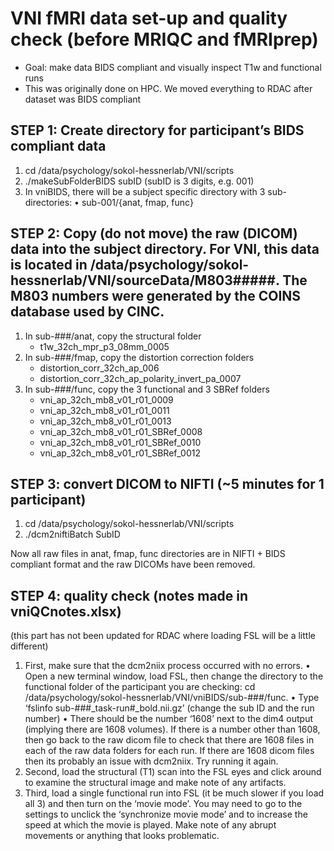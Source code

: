 # VNI fMRI data set-up and quality check (before MRIQC and fMRIprep)
-	Goal: make data BIDS compliant and visually inspect T1w and functional runs 	
- 	This was originally done on HPC. We moved everything to RDAC after dataset was BIDS compliant 

## STEP 1: Create directory for participant’s BIDS compliant data
1. cd /data/psychology/sokol-hessnerlab/VNI/scripts
2. ./makeSubFolderBIDS subID (subID is 3 digits, e.g. 001)
3. In vniBIDS, there will be a subject specific directory with 3 sub-directories:
•	sub-001/{anat, fmap, func}

## STEP 2: Copy (do not move) the raw (DICOM) data into the subject directory. For VNI, this data is located in /data/psychology/sokol-hessnerlab/VNI/sourceData/M803#####. The M803 numbers were generated by the COINS database used by CINC.
1. In sub-###/anat, copy the structural folder 
    * t1w_32ch_mpr_p3_08mm_0005
2. In sub-###/fmap, copy the distortion correction folders
    * distortion_corr_32ch_ap_006
    * distortion_corr_32ch_ap_polarity_invert_pa_0007
3. In sub-###/func, copy the 3 functional and 3 SBRef folders
    * vni_ap_32ch_mb8_v01_r01_0009
    * vni_ap_32ch_mb8_v01_r01_0011
    * vni_ap_32ch_mb8_v01_r01_0013
    * vni_ap_32ch_mb8_v01_r01_SBRef_0008
    * vni_ap_32ch_mb8_v01_r01_SBRef_0010
    * vni_ap_32ch_mb8_v01_r01_SBRef_0012

## STEP 3: convert DICOM to NIFTI (~5 minutes for 1 participant)
1. cd /data/psychology/sokol-hessnerlab/VNI/scripts
2. ./dcm2niftiBatch SubID

Now all raw files in anat, fmap, func directories are in NIFTI + BIDS compliant format and the raw DICOMs have been removed.


## STEP 4: quality check (notes made in vniQCnotes.xlsx)
(this part has not been updated for RDAC where loading FSL will be a little different)
1.	First, make sure that the dcm2niix process occurred with no errors. 
•	Open a new terminal window, load FSL, then change the directory to the functional folder of the participant you are checking: cd /data/psychology/sokol-hessnerlab/VNI/vniBIDS/sub-###/func. 
•	Type ‘fslinfo sub-###_task-run#_bold.nii.gz’ (change the sub ID and the run number)
•	There should be the number ‘1608’ next to the dim4 output (implying there are 1608 volumes). If there is a number other than 1608, then go back to the raw dicom file to check that there are 1608 files in each of the raw data folders for each run. If there are 1608 dicom files then its probably an issue with dcm2niix. Try running it again. 
2.	Second, load the structural (T1) scan into the FSL eyes and click around to examine the structural image and make note of any artifacts.
3.	Third, load a single functional run into FSL (it be much slower if you load all 3) and then turn on the ‘movie mode’. You may need to go to the settings to unclick the ‘synchronize movie mode’ and to increase the speed at which the movie is played. Make note of any abrupt movements or anything that looks problematic.


